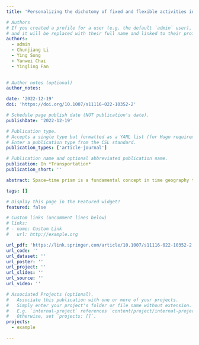 ```yaml
---
title: 'Personalizing the dichotomy of fixed and flexible activities in everyday life: deriving prism anchors from GPS-enabled survey data'

# Authors
# If you created a profile for a user (e.g. the default `admin` user), write the username (folder name) here
# and it will be replaced with their full name and linked to their profile.
authors:
  - admin
  - Chunjiang Li
  - Ying Song
  - Yanwei Chai
  - Yingling Fan
  

# Author notes (optional)
author_notes:

date: '2022-12-19'
doi: 'https://doi.org/10.1007/s11116-022-10352-2'

# Schedule page publish date (NOT publication's date).
publishDate: '2022-12-19'

# Publication type.
# Accepts a single type but formatted as a YAML list (for Hugo requirements).
# Enter a publication type from the CSL standard.
publication_types: ['article-journal']

# Publication name and optional abbreviated publication name.
publication: In *Transportation*
publication_short: ''

abstract: Space–time prism is a fundamental concept in time geography that can model an individual’s accessibility to resources under space–time constraints. A prism anchor is often defined by work, school, or home activity with a fixed location and schedule. Trips and other activities are relatively flexible and scheduled between prism anchors. This fixity-flexibility dichotomy may not capture the increasing complexity of human mobility behaviors or variations among individuals. Recent developments in location-aware technologies allow us to collect person-level mobility data with detailed space–time paths and contextual information. This article develops methods to extract prism anchors from these GPS-based survey data and examines whether home, work, and school activities can always be used to define prism anchors for everyone. To illustrate our methods, we use data collected in Minnesota and Beijing as two study cases. Results in both study cases suggest that not everyone has home, work, or school anchors, and people with the same socio-demographic background tend to have similar anchor types. By deriving home, work, and school anchors, we can better understand how a person’s everyday schedules are governed by home, work, and school and refine person-based accessibility measures.

tags: []

# Display this page in the Featured widget?
featured: false

# Custom links (uncomment lines below)
# links:
# - name: Custom Link
#   url: http://example.org

url_pdf: 'https://link.springer.com/article/10.1007/s11116-022-10352-2'
url_code: ''
url_dataset: ''
url_poster: ''
url_project: ''
url_slides: ''
url_source: ''
url_video: ''

# Associated Projects (optional).
#   Associate this publication with one or more of your projects.
#   Simply enter your project's folder or file name without extension.
#   E.g. `internal-project` references `content/project/internal-project/index.md`.
#   Otherwise, set `projects: []`.
projects:
  - example

---
```

